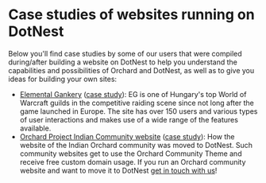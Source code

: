 # Case studies of websites running on DotNest



Below you'll find case studies by some of our users that were compiled during/after building a website on DotNest to help you understand the capabilities and possibilities of Orchard and DotNest, as well as to give you ideas for building your own sites:

- [Elemental Gankery](http://elementalgankery.dotnest.com) ([case study](https://dotnest.com/blog/case-study-creating-a-website-on-dotnest-with-heavily-customized-content)): EG is one of Hungary's top World of Warcraft guilds in the competitive raiding scene since not long after the game launched in Europe. The site has over 150 users and various types of user interactions and makes use of a wide range of the features available.
- [Orchard Project Indian Community website](http://orchardproject.net.in/) ([case study](https://dotnest.com/blog/indian-orchard-community-site-launched-on-dotnest)): How the website of the Indian Orchard community was moved to DotNest. Such community websites get to use the Orchard Community Theme and receive free custom domain usage. If you run an Orchard community website and want to move it to DotNest [get in touch with us](https://dotnest.com/contact-us)!